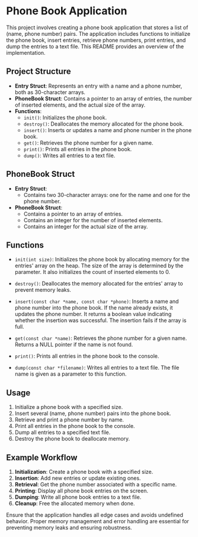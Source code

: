 # Phone Book Application

This project involves creating a phone book application that stores a list of (name, phone number) pairs. The application includes functions to initialize the phone book, insert entries, retrieve phone numbers, print entries, and dump the entries to a text file. This README provides an overview of the implementation.

## Project Structure

- **Entry Struct**: Represents an entry with a name and a phone number, both as 30-character arrays.
- **PhoneBook Struct**: Contains a pointer to an array of entries, the number of inserted elements, and the actual size of the array.
- **Functions**:
  - `init()`: Initializes the phone book.
  - `destroy()`: Deallocates the memory allocated for the phone book.
  - `insert()`: Inserts or updates a name and phone number in the phone book.
  - `get()`: Retrieves the phone number for a given name.
  - `print()`: Prints all entries in the phone book.
  - `dump()`: Writes all entries to a text file.

## PhoneBook Struct

- **Entry Struct**:
  - Contains two 30-character arrays: one for the name and one for the phone number.
- **PhoneBook Struct**:
  - Contains a pointer to an array of entries.
  - Contains an integer for the number of inserted elements.
  - Contains an integer for the actual size of the array.

## Functions

- `init(int size)`: Initializes the phone book by allocating memory for the entries' array on the heap. The size of the array is determined by the parameter. It also initializes the count of inserted elements to 0.

- `destroy()`: Deallocates the memory allocated for the entries' array to prevent memory leaks.

- `insert(const char *name, const char *phone)`: Inserts a name and phone number into the phone book. If the name already exists, it updates the phone number. It returns a boolean value indicating whether the insertion was successful. The insertion fails if the array is full.

- `get(const char *name)`: Retrieves the phone number for a given name. Returns a NULL pointer if the name is not found.

- `print()`: Prints all entries in the phone book to the console.

- `dump(const char *filename)`: Writes all entries to a text file. The file name is given as a parameter to this function.

## Usage

1. Initialize a phone book with a specified size.
2. Insert several (name, phone number) pairs into the phone book.
3. Retrieve and print a phone number by name.
4. Print all entries in the phone book to the console.
5. Dump all entries to a specified text file.
6. Destroy the phone book to deallocate memory.

## Example Workflow

1. **Initialization**: Create a phone book with a specified size.
2. **Insertion**: Add new entries or update existing ones.
3. **Retrieval**: Get the phone number associated with a specific name.
4. **Printing**: Display all phone book entries on the screen.
5. **Dumping**: Write all phone book entries to a text file.
6. **Cleanup**: Free the allocated memory when done.

Ensure that the application handles all edge cases and avoids undefined behavior. Proper memory management and error handling are essential for preventing memory leaks and ensuring robustness.
